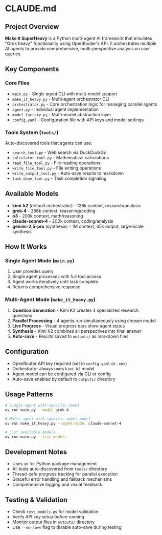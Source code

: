 # CLAUDE.md

## Project Overview
**Make It SuperHeavy** is a Python multi-agent AI framework that emulates "Grok heavy" functionality using OpenRouter's API. It orchestrates multiple AI agents to provide comprehensive, multi-perspective analysis on user queries.

## Key Components

### Core Files
- `main.py` - Single agent CLI with multi-model support
- `make_it_heavy.py` - Multi-agent orchestrator CLI 
- `orchestrator.py` - Core orchestration logic for managing parallel agents
- `agent.py` - Individual agent implementation
- `model_factory.py` - Multi-model abstraction layer
- `config.yaml` - Configuration file with API keys and model settings

### Tools System (`tools/`)
Auto-discovered tools that agents can use:
- `search_tool.py` - Web search via DuckDuckGo
- `calculator_tool.py` - Mathematical calculations
- `read_file_tool.py` - File reading operations
- `write_file_tool.py` - File writing operations
- `write_output_tool.py` - Auto-save results to markdown
- `task_done_tool.py` - Task completion signaling

## Available Models
- **kimi-k2** (default orchestrator) - 128k context, research/analysis
- **grok-4** - 256k context, reasoning/coding
- **o3** - 200k context, math/reasoning
- **claude-sonnet-4** - 200k context, coding/analysis
- **gemini-2.5-pro** (synthesis) - 1M context, 65k output, large-scale synthesis

## How It Works

### Single Agent Mode (`main.py`)
1. User provides query
2. Single agent processes with full tool access
3. Agent works iteratively until task complete
4. Returns comprehensive response

### Multi-Agent Mode (`make_it_heavy.py`)
1. **Question Generation** - Kimi K2 creates 4 specialized research questions
2. **Parallel Processing** - 4 agents run simultaneously using chosen model
3. **Live Progress** - Visual progress bars show agent status
4. **Synthesis** - Kimi K2 combines all perspectives into final answer
5. **Auto-save** - Results saved to `outputs/` as markdown files

## Configuration
- OpenRouter API key required (set in `config.yaml` or `.env`)
- Orchestrator always uses `kimi-k2` model
- Agent model can be configured via CLI or config
- Auto-save enabled by default to `outputs/` directory

## Usage Patterns
```bash
# Single agent with specific model
uv run main.py --model grok-4

# Multi-agent with specific agent model
uv run make_it_heavy.py --agent-model claude-sonnet-4

# List available models
uv run main.py --list-models
```

## Development Notes
- Uses `uv` for Python package management
- All tools auto-discovered from `tools/` directory
- Thread-safe progress tracking for parallel execution
- Graceful error handling and fallback mechanisms
- Comprehensive logging and visual feedback

## Testing & Validation
- Check `test_models.py` for model validation
- Verify API key setup before running
- Monitor output files in `outputs/` directory
- Use `--no-save` flag to disable auto-save during testing